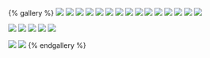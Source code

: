 {% gallery %}
![](/images/top.jpg)
![](/gallery/world/xx.jpg)
![](/gallery/world/m1.jpeg)
![](/gallery/world/yangzhou.jpeg)
![](/gallery/world/zhengzhou.jpeg)
![](/gallery/world/sun.jpeg)
![](/gallery/world/jinhua.jpeg)
![](/gallery/world/ruixin.jpeg)
![](/gallery/world/cloud.jpeg)
![](/gallery/world/gongyi.jpeg)
![](/gallery/world/he.jpeg)
![](/gallery/world/birthday.jpeg)
![](/gallery/world/luffy.jpeg)
![](/gallery/world/shanghai.jpeg)
![](/gallery/world/zhongnanshan.jpeg)

![](/gallery/world/202201.jpg)
![](/gallery/world/202202.jpg)
![](/gallery/world/202203.jpg)
![](/gallery/world/beer.jpeg)
![](/gallery/world/白玉兰.png)

![](/gallery/world/IMG_4173.JPG)
![](/gallery/world/2022-06-22.jpeg)
{% endgallery %}
